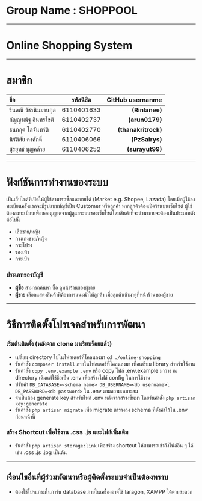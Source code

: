 # Group Name : SHOPPOOL
---
# Online Shopping System
---
# สมาชิก

| ขื่อ              |   รหัสนิสิต   |    GitHub usernanme |
| :-------------- | :--------: | ------------------: |
| รินลณี วัชรนิมมานกุล | 6110401633 |      **(Rinlanee)** |
| กัญญาณัฐ อินทรโชติ  | 6110402737 |      **(arun0179)** |
| ธนกฤต โลจันทร์ติ   | 6110402770 | **(thanakritrock)** |
| นิรัติศัย คงศักดิ์     | 6110406066 |      **(PzSairys)** |
| สุรยุทธ์ บุญคล้าย    | 6110406252 |     **(surayut99)** |
---
# ฟังก์ชันการทำงานของระบบ
เป็นเว็บไซต์ที่เปิดให้ผู้ใช้สามารถซื้อและขายได้ (Market e.g. Shopee, Lazada) โดยเมื่อผู้ใช้ลงทะเบียนครั้งแรกจะมีรูปแบบบัญชีเป็น Customer หรือลูกค้า หากลูกค้าต้องเปิดร้านบนเว็บไซต์ ผู้ใช้ต้องลงทะเบียนเพื่อขออนุญาตจากผู้ดูแลระบบของเว็บไซต์โดยสินค้าที่จะนำมาขายจะต้องเป็นประเภทดังต่อไปนี้
- เสื้อชาย/หญิง
- กางเกงชาย/หญิง
- กระโปรง
- รองเท้า
- กระเป๋า

### ประเภทของบัญชี
- **ผู้ซื้อ** สามารถค้นหา ซื้อ ดูหน้าร้านของผู้ขาย
- **ผู้ขาย** เลือกแสดงสินค้าที่ต้องการแนะนำให้ลูกค้า เมื่อลุกค้าเข้ามาดูที่หน้าร้านของผู้ขาย

---
# วิธีการติดตั้งโปรเจคสำหรับการพัฒนา

### เริ่มต้นติดตั้ง (หลังจาก clone มาเรียบร้อยแล้ว)

- เปลี่ยน directory ไปในโฟลเดอร์ที่โคลนลงมา ```cd ./online-shopping```
- รันคำสั่ง ```composer install``` ภายในโฟลเดอร์ที่โคลนลงมา เพื่อเตรียม library สำหรับใช้งาน
- รันคำสั่ง ```copy .env.example .env``` หรือ copy ไฟล์ .env.example มาวาง ณ directory เดิมแต่ใช้ชื่อเป็น .env เพื่อสร้างไฟล์ config ในการใช้งาน
- ปรับค่า ```DB_DATABASE=<schema name>
DB_USERNAME=<db username>l
DB_PASSWORD=<db password>``` ใน .env ตามความเหมาะสม
- จำเป็นต้อง generate key สำหรับไฟล์ .env หลังจากสร้างขึ้นมา โดยรันคำสั่ง ```php artisan key:generate```
- รันคำสั่ง ```php artisan migrate``` เพื่อ migrate ตารางลง schema ที่ตั้งค่าไว้ใน .env ก่อนหน้านี้

### สร้าง Shortcut เพื่อใช้งาน .css .js และไฟล์เพิ่มเติม
- รันคำสั่ง ```php artisan storage:link``` เพื่อสร้าง shortcut ให้สามารถเข้าถึงไฟล์อื่น ๆ ได้ เช่น .css .js .jpg เป็นต้น
---
## เงื่อนไขอื่นที่ผู้ร่วมพัฒนาหรือผู้ติดตั้งระบบจำเป็นต้องทราบ
- ต้องใช้โปรแกรมในการัน database ภายในเครื่องอาจใช้ laragon, XAMPP ได้ตามสะดวก

